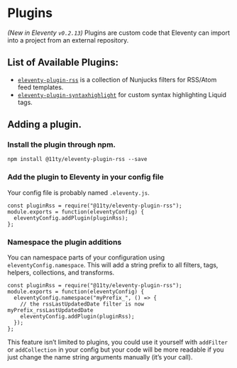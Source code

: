 # Plugins

_(New in Eleventy `v0.2.13`)_ Plugins are custom code that Eleventy can import into a project from an external repository.

## List of Available Plugins:

* [`eleventy-plugin-rss`](https://github.com/11ty/eleventy-plugin-rss) is a collection of Nunjucks filters for RSS/Atom feed templates.
* [`eleventy-plugin-syntaxhighlight`](https://github.com/11ty/eleventy-plugin-syntaxhighlight) for custom syntax highlighting Liquid tags.

## Adding a plugin.

### Install the plugin through npm.

```
npm install @11ty/eleventy-plugin-rss --save
```

### Add the plugin to Eleventy in your config file

Your config file is probably named `.eleventy.js`.

```
const pluginRss = require("@11ty/eleventy-plugin-rss");
module.exports = function(eleventyConfig) {
  eleventyConfig.addPlugin(pluginRss);
};
```

### Namespace the plugin additions

You can namespace parts of your configuration using `eleventyConfig.namespace`. This will add a string prefix to all filters, tags, helpers, collections, and transforms.

```
const pluginRss = require("@11ty/eleventy-plugin-rss");
module.exports = function(eleventyConfig) {
  eleventyConfig.namespace("myPrefix_", () => {
    // the rssLastUpdatedDate filter is now myPrefix_rssLastUpdatedDate
    eleventyConfig.addPlugin(pluginRss);
  });
};
```

This feature isn’t limited to plugins, you could use it yourself with `addFilter` or `addCollection` in your config but your code will be more readable if you just change the name string arguments manually (it’s your call).
